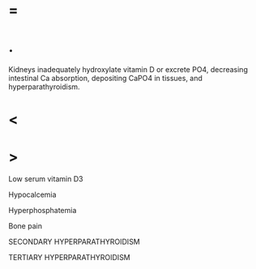 # =

# .

Kidneys inadequately hydroxylate vitamin D or excrete PO4, decreasing intestinal Ca absorption, depositing CaPO4 in tissues, and hyperparathyroidism.

# <

# >

Low serum vitamin D3

Hypocalcemia

Hyperphosphatemia

Bone pain

SECONDARY HYPERPARATHYROIDISM

TERTIARY HYPERPARATHYROIDISM
